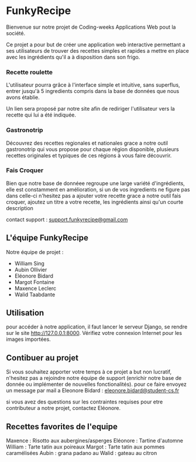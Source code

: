 # FunkyRecipe

Bienvenue sur notre projet de Coding-weeks Applications Web pout la société.

Ce projet a pour but de créer une application web interactive permettant a ses utilisateurs de trouver des recettes simples et rapides a mettre en place avec les ingrédients qu'il a à disposition dans son frigo.

### Recette roulette

L'utilisateur pourra grâce à l'interface simple et intuitive, sans superflus, entrer jusqu'à 5 ingredients compris dans la base de données que nous avons établie.

Un lien sera proposé par notre site afin de rediriger l'utilisateur vers la recette qui lui a été indiquée.

### Gastronotrip

Découvrez des recettes regionales et nationales  grace a notre outil gastronotrip qui vous propose pour chaque région disponible, plusieurs recettes originales et typiques de ces régions à vous faire découvrir.

### Fais Croquer

Bien que notre base de donnéee regroupe une large variété d'ingrédients, elle est constamment en amélioration, si un de vos ingredients ne figure pas dans celle-ci n'hesitez pas a ajouter votre recette grace a notre outil fais croquer, ajoutez un titre a votre recette, les ingrédients ainsi qu'un courte description 

contact support : support.funkyrecipe@gmail.com

## L'équipe FunkyRecipe

Notre équipe de projet :

- William Sing
- Aubin Ollivier
- Eléonore Bidard
- Margot Fontaine
- Maxence Leclerc
- Walid Taabdante

## Utilisation 

pour accéder à notre application, il faut lancer le serveur Django, se rendre sur le site http://127.0.0.1:8000. Vérifiez votre connexion Internet pour les images importées.

## Contibuer au projet

Si vous souhaitez apporter votre temps à ce projet a but non lucratif, n'hesitez pas a rejoindre notre équipe de support (enrichir notre base de donnée ou implémenter de nouvelles fonctionalités). pour ce faire envoyez un message par mail a Eleonore Bidard : eleonore.bidard@student-cs.fr

si vous avez des questions sur les contraintes requises pour etre contributeur a notre projet, contactez Eléonore.

## Recettes favorites de l'equipe

Maxence : Risotto aux aubergines/asperges
Eléonore : Tartine d'automne
William : Tarte tatin aux poireaux
Margot : Tarte tatin aux pommes caramélisées
Aubin : grana padano au 
Walid : gateau au citron